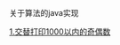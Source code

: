 关于算法的java实现

<a href="https://github.com/xinyuwuhen123/algorithms/blob/master/src/main/java/com/waha/NumberPrint.java">1.交替打印1000以内的奇偶数</a>
